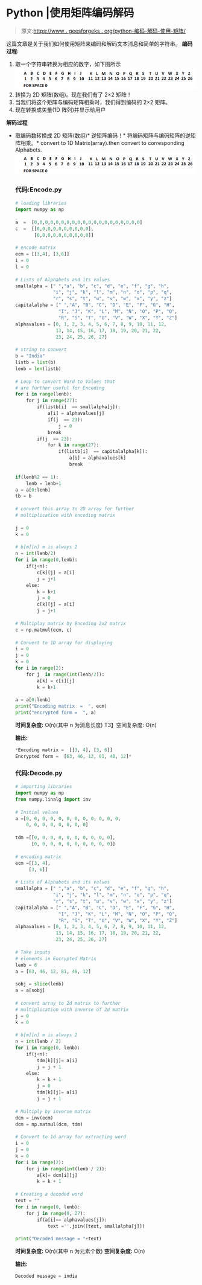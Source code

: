 # Python |使用矩阵编码解码

> 原文:[https://www . geesforgeks . org/python-编码-解码-使用-矩阵/](https://www.geeksforgeeks.org/python-encoding-decoding-using-matrix/)

这篇文章是关于我们如何使用矩阵来编码和解码文本消息和简单的字符串。
**编码过程:**

1.  取一个字符串转换为相应的数字，如下图所示
    ![](img/5bb20c71fa07b370c6b9c8ba837393e2.png)
2.  转换为 2D 矩阵(数组)。现在我们有了 2×2 矩阵！
3.  当我们将这个矩阵与编码矩阵相乘时，我们得到编码的 2×2 矩阵。
4.  现在转换成矢量(1D 阵列)并显示给用户

**解码过程**

*   取编码数转换成 2D 矩阵(数组)*   逆矩阵编码！*   将编码矩阵与编码矩阵的逆矩阵相乘。*   convert to 1D Matrix(array).then convert to corresponding Alphabets.
    ![](img/5bb20c71fa07b370c6b9c8ba837393e2.png)

    ### **代码:Encode.py**

    ```py
    # loading libraries
    import numpy as np

    a  =  [0,0,0,0,0,0,0,0,0,0,0,0,0,0,0,0,0,0,0,0]
    c  =  [[0,0,0,0,0,0,0,0,0,0],
           [0,0,0,0,0,0,0,0,0,0]]

    # encode matrix
    ecm = [[3,4], [3,6]]
    i = 0
    l = 0

    # Lists of Alphabets and its values
    smallalpha = [" ","a", "b", "c", "d", "e", "f", "g", "h",
                  "i", "j", "k", "l", "m", "n", "o", "p", "q",
                  "r", "s", "t", "u", "v", "w", "x", "y", "z"]
    capitalalpha = [" ","A", "B", "C", "D", "E", "F", "G", "H",
                    "I", "J", "K", "L", "M", "N", "O", "P", "Q",
                    "R", "S", "T", "U", "V", "W", "X", "Y", "Z"]
    alphavalues = [0, 1, 2, 3, 4, 5, 6, 7, 8, 9, 10, 11, 12,
                   13, 14, 15, 16, 17, 18, 19, 20, 21, 22,
                   23, 24, 25, 26, 27]

    # string to convert 
    b = "India"
    listb = list(b)
    lenb = len(listb)

    # Loop to convert Word to Values that 
    # are further useful for Encoding
    for i in range(lenb):
        for j in range(27):
            if(listb[i]  == smallalpha[j]):
                a[i] = alphavalues[j]
                if(j  == 23):
                    j = 0
                break
            if(j  == 23):
                for k in range(27):
                    if(listb[i]  == capitalalpha[k]):
                        a[i] = alphavalues[k]
                        break

    if(lenb%2 == 1):
        lenb = lenb+1
    a = a[0:lenb]
    tb = b

    # convert this array to 2D array for further 
    # multiplication with encoding matrix

    j = 0
    k = 0

    # b[m][n] m is always 2
    n = int(lenb/2)
    for i in range(0,lenb):
        if(j<n):
            c[k][j] = a[i]
            j = j+1
        else:
            k = k+1
            j = 0
            c[k][j] = a[i]
            j = j+1

    # Multiplay matrix by Encoding 2x2 matrix 
    c = np.matmul(ecm, c)

    # Convert to 1D array for displaying 
    i = 0
    j = 0
    k = 0
    for i in range(2):
        for j  in range(int(lenb/2)):
            a[k] = c[i][j]
            k = k+1

    a = a[0:lenb]
    print("Encoding matrix  =  ", ecm)
    print("encrypted form =  ", a)
    ```

    **时间复杂度:** O(n)(其中 n 为消息长度)
    T3】空间复杂度: O(n)

    **输出:**

    ```py
    *Encoding matrix =  [[3, 4], [3, 6]]
    Encrypted form =  [63, 46, 12, 81, 48, 12]*

    ```

    ### **代码:Decode.py**

    ```py
    # importing libraries
    import numpy as np
    from numpy.linalg import inv

    # Initial values
    a =[0, 0, 0, 0, 0, 0, 0, 0, 0, 0, 0, 0,
        0, 0, 0, 0, 0, 0, 0, 0]

    tdm =[[0, 0, 0, 0, 0, 0, 0, 0, 0, 0], 
          [0, 0, 0, 0, 0, 0, 0, 0, 0, 0]]

    # encoding matrix
    ecm =[[3, 4],
         [3, 6]]

    # Lists of Alphabets and its values
    smallalpha = [" ","a", "b", "c", "d", "e", "f", "g", "h",
                  "i", "j", "k", "l", "m", "n", "o", "p", "q",
                  "r", "s", "t", "u", "v", "w", "x", "y", "z"]
    capitalalpha = [" ","A", "B", "C", "D", "E", "F", "G", "H",
                    "I", "J", "K", "L", "M", "N", "O", "P", "Q",
                    "R", "S", "T", "U", "V", "W", "X", "Y", "Z"]
    alphavalues = [0, 1, 2, 3, 4, 5, 6, 7, 8, 9, 10, 11, 12,
                   13, 14, 15, 16, 17, 18, 19, 20, 21, 22,
                   23, 24, 25, 26, 27]

    # Take inputs
    # elements in Encrypted Matrix
    lenb = 6
    a = [63, 46, 12, 81, 48, 12]

    sobj = slice(lenb)
    a = a[sobj]

    # convert array to 2d matrix to further 
    # multiplication with inverse of 2d matrix
    j = 0
    k = 0

    # b[m][n] m is always 2
    n = int(lenb / 2)
    for i in range(0, lenb):
        if(j<n):
            tdm[k][j]= a[i]
            j = j + 1
        else:
            k = k + 1
            j = 0
            tdm[k][j]= a[i]
            j = j + 1

    # Multiply by inverse matrix
    dcm = inv(ecm)
    dcm = np.matmul(dcm, tdm)

    # Convert to 1d array for extracting word
    i = 0
    j = 0
    k = 0
    for i in range(2):
        for j in range(int(lenb / 2)):
            a[k]= dcm[i][j]
            k = k + 1

    # Creating a decoded word
    text = ""
    for i in range(0, lenb):
        for j in range(0, 27):
            if(a[i]== alphavalues[j]):
                text =''.join([text, smallalpha[j]])

    print("Decoded message = "+text)
    ```

     **时间复杂度:** O(n)(其中 n 为元素个数)
    **空间复杂度:** O(n)

    **输出:**

    ```py
    Decoded message = india 
    ```